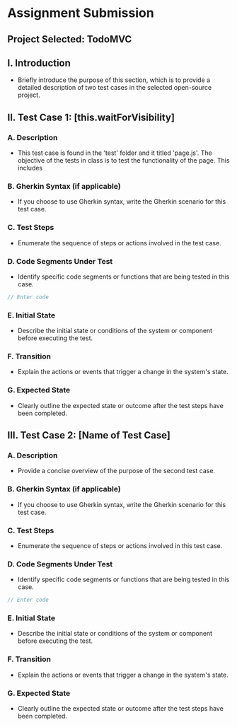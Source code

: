 # Assignment Submission

## Project Selected: TodoMVC

## I. Introduction
- Briefly introduce the purpose of this section, which is to provide a detailed description of two test cases in the selected open-source project.

## II. Test Case 1: [this.waitForVisibility]
### A. Description
- This test case is found in the 'test' folder and it titled 'page.js'. The objective of the tests in class is to test the functionality of the page. This includes  
### B. Gherkin Syntax (if applicable)
- If you choose to use Gherkin syntax, write the Gherkin scenario for this test case.
### C. Test Steps
- Enumerate the sequence of steps or actions involved in the test case.
### D. Code Segments Under Test
- Identify specific code segments or functions that are being tested in this case.

```Java
// Enter code
```
### E. Initial State
- Describe the initial state or conditions of the system or component before executing the test.
### F. Transition
- Explain the actions or events that trigger a change in the system's state.
### G. Expected State
- Clearly outline the expected state or outcome after the test steps have been completed.

## III. Test Case 2: [Name of Test Case]
### A. Description
- Provide a concise overview of the purpose of the second test case.
### B. Gherkin Syntax (if applicable)
- If you choose to use Gherkin syntax, write the Gherkin scenario for this test case.
### C. Test Steps
- Enumerate the sequence of steps or actions involved in this test case.
### D. Code Segments Under Test
- Identify specific code segments or functions that are being tested in this case.
```Java
// Enter code
```
### E. Initial State
- Describe the initial state or conditions of the system or component before executing the test.
### F. Transition
- Explain the actions or events that trigger a change in the system's state.
### G. Expected State
- Clearly outline the expected state or outcome after the test steps have been completed.

